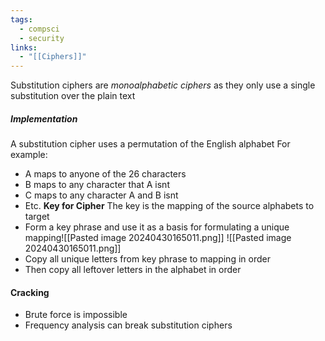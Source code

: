 ```yaml
---
tags:
  - compsci
  - security
links:
  - "[[Ciphers]]"
---
```

Substitution ciphers are *monoalphabetic ciphers* as they only use a single substitution over the plain text
##### Implementation
A substitution cipher uses a permutation of the English alphabet
For example:
- A maps to anyone of the 26 characters
- B maps to any character that A isnt
- C maps to any character A and B isnt
- Etc.
**Key for Cipher**
The key is the mapping of the source alphabets to target
- Form a key phrase and use it as a basis for formulating a unique mapping![[Pasted image 20240430165011.png]]
![[Pasted image 20240430165011.png]]
- Copy all unique letters from key phrase to mapping in order
- Then copy all leftover letters in the alphabet in order
#### Cracking 
- Brute force is impossible
- Frequency analysis can break substitution ciphers
